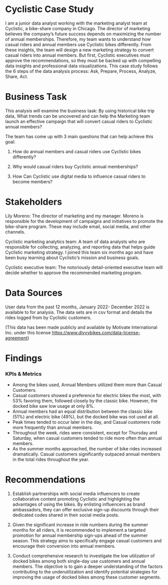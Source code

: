 # Cyclistic Case Study
I am a junior data analyst working with the marketing analyst team at Cyclistic, a bike-share company in Chicago. The director of marketing believes the company’s future success depends on maximizing the number of annual memberships. Therefore, my team wants to understand how casual riders and annual members use Cyclistic bikes differently. From these insights, the team will design a new marketing strategy to convert casual riders into annual members. But first, Cyclistic executives must approve the recommendations, so they must be backed up with compelling data insights and professional data visualizations. This case study follows the 6 steps of the data analysis process: Ask, Prepare, Process, Analyze, Share, Act.
# Business Task
This analysis will examine the business task: By using historical bike trip data, What trends can be uncovered and can help the Marketing team launch an effective campaign that will convert casual riders to Cyclistic annual members?

The team has come up with 3 main questions that can help achieve this goal.

1. How do annual members and casual riders use Cyclistic bikes differently?

2. Why would casual riders buy Cyclistic annual memberships?

3. How Can Cyclistic use digital media to influence casual riders to become members?
# Stakeholders
Lily Moreno: The director of marketing and my manager. Moreno is responsible for the development of campaigns and initiatives to promote the bike-share program. These may include email, social media, and other channels.

Cyclistic marketing analytics team: A team of data analysts who are responsible for collecting, analyzing, and reporting data that helps guide Cyclistic marketing strategy. I joined this team six months ago and have been busy learning about Cyclistic’s mission and business goals.

Cyclistic executive team: The notoriously detail-oriented executive team will decide whether to approve the recommended marketing program.
# Data Sources
User data from the past 12 months, January 2022- December 2022 is available to for analysis. The data sets are in csv format and details the rides logged from by Cyclistic customers.

(This data has been made publicly and available by Motivate International Inc. under this license https://www.divvybikes.com/data-license-agreement)
# Findings
### KPIs & Metrics
- Among the bikes used, Annual Members utilized them more than Casual Customers.
- Casual customers showed a preference for electric bikes the most, with 53% favoring them, followed closely by the classic bike. However, the docked bike saw low usage at only 8%.
- Annual members had an equal distribution between the classic bike (51%) and electric bike (49%), but the docked bike was not used at all.
- Peak times tended to occur later in the day, and Casual customers rode more frequently than annual members.
- Throughout the week, rides were consistent, except for Thursday and Saturday, when casual customers tended to ride more often than annual members.
- As the summer months approached, the number of bike rides increased dramatically. Casual customers significantly outpaced annual members in the total rides throughout the year.
# Recommendations
1. Establish partnerships with social media influencers to create collaborative content promoting Cyclistic and highlighting the advantages of using the bikes. By enlisting influencers as brand ambassadors, they can offer exclusive sign-up discounts through their dedicated codes shared in their social media posts.

2. Given the significant increase in ride numbers during the summer months for all riders, it is recommended to implement a targeted promotion for annual membership sign-ups ahead of the summer season. This strategy aims to specifically engage casual customers and encourage their conversion into annual members.

3. Conduct comprehensive research to investigate the low utilization of docked bikes among both single-day use customers and annual members. The objective is to gain a deeper understanding of the factors contributing to the underutilization and identify potential strategies for improving the usage of docked bikes among these customer segments.
